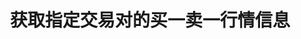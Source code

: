 ---
title: 获取指定交易对的买一卖一行情信息
position_number: 17
type: get
description: /future/market/v1/public/q/ticker/book
parameters:
    -
        name: symbol
        type: string
        mandatory: true
        default: N/A
        description: 交易对
        ranges:
content_markdown: 注：**此方法不需要签名**
left_code_blocks:
    -
        code_block: "public void getTickerBokk() {\r\n\tString text = HttpUtil.get(URL + \"/data/api//future/market/v1/public/q/ticker/book?symbol=btc_usdt\");\r\n\tSystem.out.println(text);\r\n}"
        title: Java
        language: java
right_code_blocks:
  - code_block: |-
      {
        "error": {
          "code": "",
          "msg": ""
        },
        "msgInfo": "",
        "result": {
          "ap": "", //卖一价格
          "aq": "", //卖一数量
          "bp": "", //买一价格
          "bq": "", //买一数量
          "s": "", //交易对
          "t": 0 //时间
        },
        "returnCode": 0
      }
    title: Response
    language: json
---